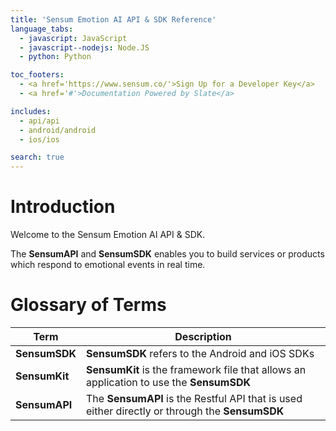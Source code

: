 ```yaml
---
title: 'Sensum Emotion AI API & SDK Reference'
language_tabs:
  - javascript: JavaScript
  - javascript--nodejs: Node.JS
  - python: Python

toc_footers:
  - <a href='https://www.sensum.co/'>Sign Up for a Developer Key</a>
  - <a href='#'>Documentation Powered by Slate</a>

includes:
  - api/api
  - android/android
  - ios/ios

search: true
---
```


# Introduction

Welcome to the Sensum Emotion AI API & SDK.

The **SensumAPI** and **SensumSDK** enables you to build services or products which respond to emotional events in real time.

# Glossary of Terms

|Term|Description|
|----|-----------|
|**SensumSDK**|**SensumSDK** refers to the Android and iOS SDKs|
|**SensumKit**|**SensumKit** is the framework file that allows an application to use the **SensumSDK**|
|**SensumAPI**|The **SensumAPI** is the Restful API that is used either directly or through the **SensumSDK**|
